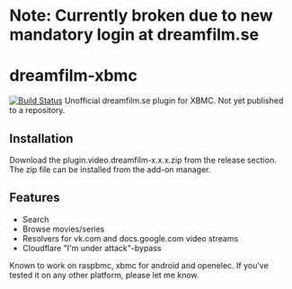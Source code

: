 Note: Currently broken due to new mandatory login at dreamfilm.se
=================================================================

dreamfilm-xbmc
==============
[![Build Status](https://travis-ci.org/diggidanne/dreamfilm-xbmc.png?branch=master)](https://travis-ci.org/diggidanne/dreamfilm-xbmc)
Unofficial dreamfilm.se plugin for XBMC. Not yet published to a repository.

Installation
------------
Download the plugin.video.dreamfilm-x.x.x.zip from the release section. The zip file can be installed from the add-on manager.

Features
--------
 * Search
 * Browse movies/series
 * Resolvers for vk.com and docs.google.com video streams
 * Cloudflare "I'm under attack"-bypass

Known to work on raspbmc, xbmc for android and openelec. If you've tested it on any other platform, please let me know.
